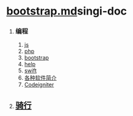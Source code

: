 # [bootstrap.md](bootstrap.md)singi-doc

1. ### 编程

   1. [js](js.md)
   2. [php](php.md)
   3. [bootstrap](bootstrap.md)
   4. [help](help.md)
   5. [swift](swift.md)
   6. [各种软件简介](soft.md)
   7. [Codeigniter](ci.md)
2. ## [骑行](ride.md)



